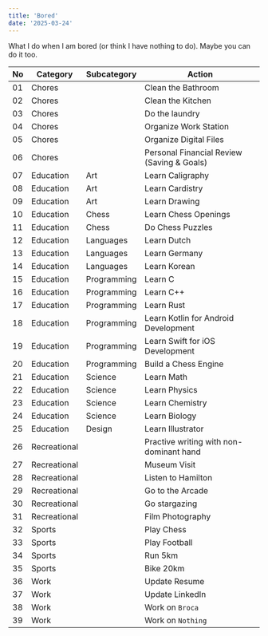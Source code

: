 ```yaml
---
title: 'Bored'
date: '2025-03-24'
---
```


What I do when I am bored (or think I have nothing to do). Maybe you can do it too.

| No  | Category     | Subcategory | Action                                     |
| --- | ------------ | ----------- | ------------------------------------------ |
| 01  | Chores       |             | Clean the Bathroom                         |
| 02  | Chores       |             | Clean the Kitchen                          |
| 03  | Chores       |             | Do the laundry                             |
| 04  | Chores       |             | Organize Work Station                      |
| 05  | Chores       |             | Organize Digital Files                     |
| 06  | Chores       |             | Personal Financial Review (Saving & Goals) |
| 07  | Education    | Art         | Learn Caligraphy                           |
| 08  | Education    | Art         | Learn Cardistry                            |
| 09  | Education    | Art         | Learn Drawing                              |
| 10  | Education    | Chess       | Learn Chess Openings                       |
| 11  | Education    | Chess       | Do Chess Puzzles                           |
| 12  | Education    | Languages   | Learn Dutch                                |
| 13  | Education    | Languages   | Learn Germany                              |
| 14  | Education    | Languages   | Learn Korean                               |
| 15  | Education    | Programming | Learn C                                    |
| 16  | Education    | Programming | Learn C++                                  |
| 17  | Education    | Programming | Learn Rust                                 |
| 18  | Education    | Programming | Learn Kotlin for Android Development       |
| 19  | Education    | Programming | Learn Swift for iOS Development            |
| 20  | Education    | Programming | Build a Chess Engine                       |
| 21  | Education    | Science     | Learn Math                                 |
| 22  | Education    | Science     | Learn Physics                              |
| 23  | Education    | Science     | Learn Chemistry                            |
| 24  | Education    | Science     | Learn Biology                              |
| 25  | Education    | Design      | Learn Illustrator                          |
| 26  | Recreational |             | Practive writing with non-dominant hand    |
| 27  | Recreational |             | Museum Visit                               |
| 28  | Recreational |             | Listen to Hamilton                         |
| 29  | Recreational |             | Go to the Arcade                           |
| 30  | Recreational |             | Go stargazing                              |
| 31  | Recreational |             | Film Photography                           |
| 32  | Sports       |             | Play Chess                                 |
| 33  | Sports       |             | Play Football                              |
| 34  | Sports       |             | Run 5km                                    |
| 35  | Sports       |             | Bike 20km                                  |
| 36  | Work         |             | Update Resume                              |
| 37  | Work         |             | Update LinkedIn                            |
| 38  | Work         |             | Work on `Broca`                            |
| 39  | Work         |             | Work on `Nothing`                          |
